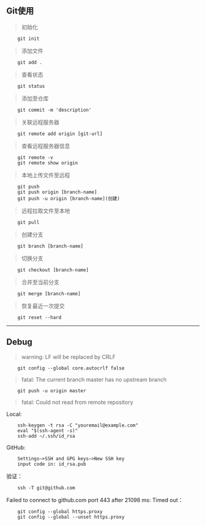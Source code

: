## Git使用

> 初始化

		git init

> 添加文件

		git add .

> 查看状态

		git status

> 添加至仓库

		git commit -m 'description'

>关联远程服务器

		git remote add origin [git-url]

>查看远程服务器信息

		git remote -v
		git remote show origin      

>本地上传文件至远程

		git push
		git push origin [branch-name]
		git push -u origin [branch-name](创建)

>远程拉取文件至本地

		git pull

> 创建分支

		git branch [branch-name]

>切换分支

		git checkout [branch-name]

>合并至当前分支

		git merge [branch-name]

>恢复最近一次提交

		git reset --hard

---

## Debug

> warning: LF will be replaced by CRLF

		git config --global core.autocrlf false

> fatal: The current branch master has no upstream branch

		git push -u origin master

> fatal: Could not read from remote repository

Local:

		ssh-keygen -t rsa -C "youremail@example.com"
		eval "$(ssh-agent -s)"
		ssh-add ~/.ssh/id_rsa

GitHub:

		Settings–>SSH and GPG keys–>New SSH key
		input code in: id_rsa.pub

验证：

		ssh -T git@github.com

Failed to connect to github.com port 443 after 21098 ms: Timed out：

		git config --global https.proxy
		git config --global --unset https.proxy